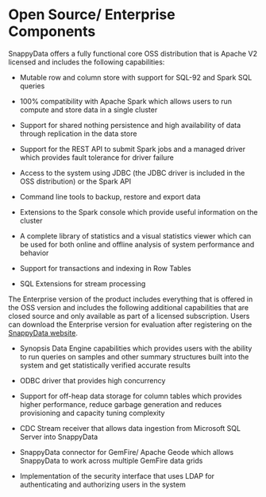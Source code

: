 # Open Source/ Enterprise Components

SnappyData offers a fully functional core OSS distribution that is Apache V2 licensed and includes the following capabilities:

* Mutable row and column store with support for SQL-92 and Spark SQL queries

* 100% compatibility with Apache Spark which allows users to run compute and store data in a single cluster

* Support for shared nothing persistence and high availability of data through replication in the data store

* Support for the REST API to submit Spark jobs and a managed driver which provides fault tolerance for driver failure

* Access to the system using JDBC (the JDBC driver is included in the OSS distribution) or the Spark API

* Command line tools  to backup, restore and export data 

* Extensions to the Spark console which provide useful information on the cluster

* A complete library of statistics and a visual statistics viewer which can be used for both online and offline analysis of system performance and behavior

* Support for transactions and indexing in Row Tables

* SQL Extensions for stream processing

The Enterprise version of the product includes everything that is offered in the OSS version and includes the following additional capabilities that are closed source and only available as part of a licensed subscription. Users can download the Enterprise version for evaluation after registering on the [SnappyData website](https://www.snappydata.io/).

* Synopsis Data Engine capabilities which provides users with the ability to run queries on samples and other summary structures built into the system and get statistically verified accurate results

* ODBC driver that provides high concurrency

* Support for off-heap data storage for column tables which provides higher performance, reduce garbage generation and reduces provisioning and capacity tuning complexity

* CDC Stream receiver that allows data ingestion from Microsoft SQL Server into SnappyData

* SnappyData connector for GemFire/ Apache Geode which allows SnappyData to work across multiple GemFire data grids

* Implementation of the security interface that uses LDAP for authenticating and authorizing users in the system
